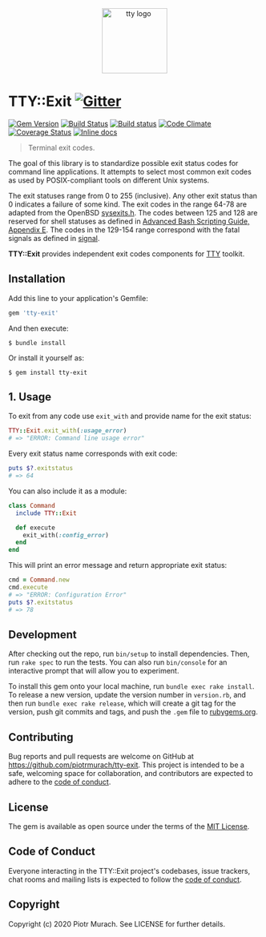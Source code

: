 <div align="center">
  <a href="https://piotrmurach.github.io/tty" target="_blank"><img width="130" src="https://cdn.rawgit.com/piotrmurach/tty/master/images/tty.png" alt="tty logo" /></a>
</div>

# TTY::Exit [![Gitter](https://badges.gitter.im/Join%20Chat.svg)][gitter]

[![Gem Version](https://badge.fury.io/rb/tty-exit.svg)][gem]
[![Build Status](https://secure.travis-ci.org/piotrmurach/tty-exit.svg?branch=master)][travis]
[![Build status](https://ci.appveyor.com/api/projects/status/rtm3po27ouarfrhf?svg=true)][appveyor]
[![Code Climate](https://codeclimate.com/github/piotrmurach/tty-exit/badges/gpa.svg)][codeclimate]
[![Coverage Status](https://coveralls.io/repos/github/piotrmurach/tty-exit/badge.svg)][coverage]
[![Inline docs](http://inch-ci.org/github/piotrmurach/tty-exit.svg?branch=master)][inchpages]

[gitter]: https://gitter.im/piotrmurach/tty
[gem]: http://badge.fury.io/rb/tty-exit
[travis]: http://travis-ci.org/piotrmurach/tty-exit
[appveyor]: https://ci.appveyor.com/project/piotrmurach/tty-exit
[codeclimate]: https://codeclimate.com/github/piotrmurach/tty-exit
[coverage]: https://coveralls.io/github/piotrmurach/tty-exit
[inchpages]: http://inch-ci.org/github/piotrmurach/tty-exit

> Terminal exit codes.

The goal of this library is to standardize possible exit status codes for command line applications. It attempts to select most common exit codes as used by POSIX-compliant tools on different Unix systems.

The exit statuses range from 0 to 255 (inclusive). Any other exit status than 0 indicates a failure of some kind. The exit codes in the range 64-78 are adapted from the OpenBSD [sysexits.h](https://man.openbsd.org/sysexits.3). The codes between 125 and 128 are reserved for shell statuses as defined in [Advanced Bash Scripting Guide, Appendix E](http://tldp.org/LDP/abs/html/exitcodes.html). The codes in the 129-154 range correspond with the fatal signals as defined in [signal](https://man.openbsd.org/signal.3).

**TTY::Exit** provides independent exit codes components for [TTY](https://github.com/piotrmurach/tty) toolkit.

## Installation

Add this line to your application's Gemfile:

```ruby
gem 'tty-exit'
```

And then execute:

    $ bundle install

Or install it yourself as:

    $ gem install tty-exit

## 1. Usage

To exit from any code use `exit_with` and provide name for the exit status:

```ruby
TTY::Exit.exit_with(:usage_error)
# => "ERROR: Command line usage error"
```

Every exit status name corresponds with exit code:

```ruby
puts $?.exitstatus
# => 64
```

You can also include it as a module:

```ruby
class Command
  include TTY::Exit

  def execute
    exit_with(:config_error)
  end
end
```

This will print an error message and return appropriate exit status:

```ruby
cmd = Command.new
cmd.execute
# => "ERROR: Configuration Error"
puts $?.exitstatus
# => 78
```

## Development

After checking out the repo, run `bin/setup` to install dependencies. Then, run `rake spec` to run the tests. You can also run `bin/console` for an interactive prompt that will allow you to experiment.

To install this gem onto your local machine, run `bundle exec rake install`. To release a new version, update the version number in `version.rb`, and then run `bundle exec rake release`, which will create a git tag for the version, push git commits and tags, and push the `.gem` file to [rubygems.org](https://rubygems.org).

## Contributing

Bug reports and pull requests are welcome on GitHub at https://github.com/piotrmurach/tty-exit. This project is intended to be a safe, welcoming space for collaboration, and contributors are expected to adhere to the [code of conduct](https://github.com/piotrmurach/tty-exit/blob/master/CODE_OF_CONDUCT.md).

## License

The gem is available as open source under the terms of the [MIT License](https://opensource.org/licenses/MIT).

## Code of Conduct

Everyone interacting in the TTY::Exit project's codebases, issue trackers, chat rooms and mailing lists is expected to follow the [code of conduct](https://github.com/piotrmurach/tty-exit/blob/master/CODE_OF_CONDUCT.md).

## Copyright

Copyright (c) 2020 Piotr Murach. See LICENSE for further details.
